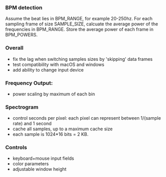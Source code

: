 ### BPM detection
Assume the beat lies in BPM_RANGE, for example 20-250hz. For each sampling
frame of size SAMPLE_SIZE, calcuate the average power of the frequencies in
BPM_RANGE. Store the average power of each frame in BPM_POWERS.

### Overall
* fix the lag when switching samples sizes by 'skipping' data frames
* test compatibility with macOS and windows
* add ability to change input device

### Frequency Output:
* power scaling by maximum of each bin

### Spectrogram
* control seconds per pixel: each pixel can represent between 1/(sample rate) and 1 second
* cache all samples, up to a maximum cache size
* each sample is 1024*16 bits = 2 KB.

### Controls
* keyboard+mouse input fields
* color parameters
* adjustable window height
